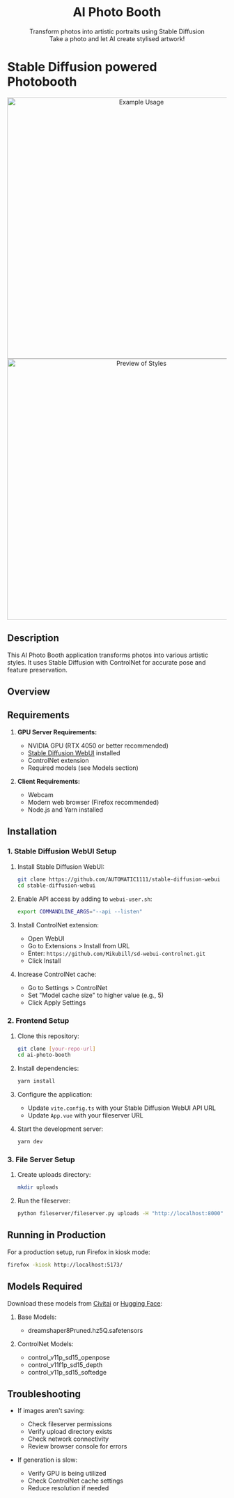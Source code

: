 <h1 align="center">AI Photo Booth</h1>
<p align="center">
    Transform photos into artistic portraits using Stable Diffusion<br>
    Take a photo and let AI create stylised artwork!
</p>

# Stable Diffusion powered Photobooth

<div align="center">
  <img src="example.gif" alt="Example Usage" width="600"/>
  <br/>
  <img src="preview.png" alt="Preview of Styles" width="600"/>
</div>

## Description

This AI Photo Booth application transforms photos into various artistic styles. It uses Stable Diffusion with ControlNet for accurate pose and feature preservation.

## Overview

## Requirements

1. **GPU Server Requirements:**
   - NVIDIA GPU (RTX 4050 or better recommended)
   - [Stable Diffusion WebUI](https://github.com/AUTOMATIC1111/stable-diffusion-webui) installed
   - ControlNet extension
   - Required models (see Models section)

2. **Client Requirements:**
   - Webcam
   - Modern web browser (Firefox recommended)
   - Node.js and Yarn installed

## Installation

### 1. Stable Diffusion WebUI Setup

1. Install Stable Diffusion WebUI:
   ```bash
   git clone https://github.com/AUTOMATIC1111/stable-diffusion-webui
   cd stable-diffusion-webui
   ```

2. Enable API access by adding to `webui-user.sh`:
   ```bash
   export COMMANDLINE_ARGS="--api --listen"
   ```

3. Install ControlNet extension:
   - Open WebUI
   - Go to Extensions > Install from URL
   - Enter: `https://github.com/Mikubill/sd-webui-controlnet.git`
   - Click Install

4. Increase ControlNet cache:
   - Go to Settings > ControlNet
   - Set "Model cache size" to higher value (e.g., 5)
   - Click Apply Settings

### 2. Frontend Setup

1. Clone this repository:
   ```bash
   git clone [your-repo-url]
   cd ai-photo-booth
   ```

2. Install dependencies:
   ```bash
   yarn install
   ```

3. Configure the application:
   - Update `vite.config.ts` with your Stable Diffusion WebUI API URL
   - Update `App.vue` with your fileserver URL

4. Start the development server:
   ```bash
   yarn dev
   ```

### 3. File Server Setup

1. Create uploads directory:
   ```bash
   mkdir uploads
   ```

2. Run the fileserver:
   ```bash
   python fileserver/fileserver.py uploads -H "http://localhost:8000"
   ```

## Running in Production

For a production setup, run Firefox in kiosk mode:
```bash
firefox -kiosk http://localhost:5173/
```


## Models Required

Download these models from [Civitai](https://civitai.com/) or [Hugging Face](https://huggingface.co/):

1. Base Models:
   - dreamshaper8Pruned.hz5Q.safetensors

2. ControlNet Models:
   - control_v11p_sd15_openpose
   - control_v11f1p_sd15_depth
   - control_v11p_sd15_softedge

## Troubleshooting

- If images aren't saving:
  - Check fileserver permissions
  - Verify upload directory exists
  - Check network connectivity
  - Review browser console for errors

- If generation is slow:
  - Verify GPU is being utilized
  - Check ControlNet cache settings
  - Reduce resolution if needed
